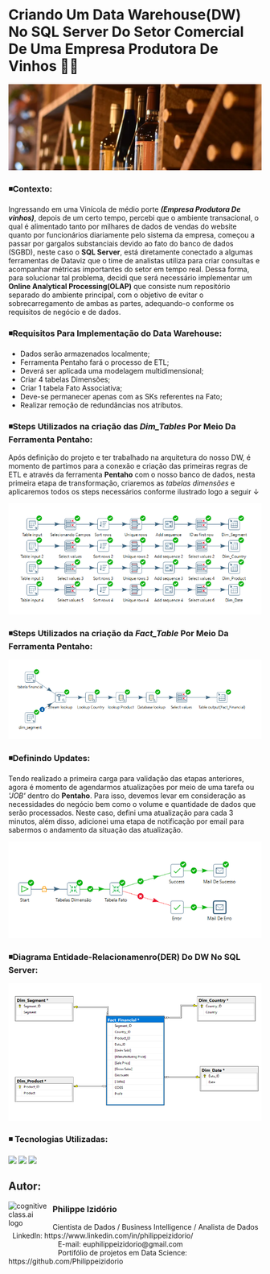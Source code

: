 # Criando Um Data Warehouse(DW) No SQL Server Do Setor Comercial De Uma Empresa Produtora De Vinhos 💱🍇
![Alt ou título da imagem](https://github.com/Philippeizidorio/CriandoDW_SQLEMPVinicola/blob/main/wineryfinan.png)

### ◾Contexto:
Ingressando em uma Vinícola de médio porte ___(Empresa Produtora De vinhos)___, depois de um certo tempo, percebi que o ambiente transacional, o qual é alimentado tanto por milhares de dados de vendas do website quanto por funcionários diariamente pelo sistema da empresa, começou a passar por gargalos substanciais devido ao fato do banco de dados (SGBD), neste caso o __SQL Server__, está diretamente conectado a algumas ferramentas de Dataviz que o time de analistas utiliza para criar consultas e acompanhar métricas importantes do setor em tempo real. Dessa forma, para solucionar tal problema, decidi que será necessário implementar um __Online Analytical Processing(OLAP)__ que consiste num repositório separado do ambiente principal, com o objetivo de evitar o sobrecarregamento de ambas as partes, adequando-o conforme os requisitos de negócio e de dados. 

### ◾Requisitos Para Implementação do Data Warehouse:
- Dados serão armazenados localmente;
- Ferramenta Pentaho fará o processo de ETL;
- Deverá ser aplicada uma modelagem multidimensional;
- Criar 4 tabelas Dimensões;
- Criar 1 tabela Fato Associativa;
- Deve-se permanecer apenas com as SKs referentes na Fato;
- Realizar remoção de redundâncias nos atributos.

### ◾Steps Utilizados na criação das ___Dim_Tables___ Por Meio Da Ferramenta __Pentaho__:
Após definição do projeto e ter trabalhado na arquitetura do nosso DW, é momento de partimos para a conexão e criação das primeiras regras de ETL e através da ferramenta __Pentaho__
com o nosso banco de dados, nesta primeira etapa de transformação, criaremos as _tabelas dimensões_ e aplicaremos todos os steps necessários conforme ilustrado logo a seguir ↓

![DIM](https://github.com/Philippeizidorio/CriandoDW_SQLEMPVinicola/blob/main/ETL%20-%20DIM_Tables.png)

### ◾Steps Utilizados na criação da ___Fact_Table___ Por Meio Da Ferramenta __Pentaho__:

![FACT](https://github.com/Philippeizidorio/CriandoDW_SQLEMPVinicola/blob/main/ETL-%20Fact_Table.png)

### ◾Definindo Updates: 
Tendo realizado a primeira carga para validação das etapas anteriores, agora é momento de agendarmos atualizações por meio de uma tarefa ou _'JOB'_ dentro do __Pentaho__. Para isso, devemos levar em consideração as necessidades do negócio bem como o volume e quantidade de dados que serão processados. Neste caso, defini uma atualização para cada 3 minutos, além disso, adicionei uma etapa de notificação por email para sabermos o andamento da situação das atualização.

![jobupdate](https://github.com/Philippeizidorio/CriandoDW_SQLEMPVinicola/blob/main/Update_JOB.png)

### ◾Diagrama Entidade-Relacionamenro(DER) Do DW No SQL Server: 

![DER](https://github.com/Philippeizidorio/CriandoDW_SQLEMPVinicola/blob/main/DER_COM_DW.png)

### ◾ Tecnologias Utilizadas: 
<div <br> 
<img src="https://img.shields.io/badge/Microsoft%20SQL%20Server-CC2927?style=for-the-badge&logo=microsoft%20sql%20server&logoColor=white">
<img src="https://github.com/Philippeizidorio/CriandoDW_SQLEMPVinicola/assets/145637595/a2ff1f77-cccf-45f6-8ecc-5a9735f2e64c">
<img src="https://img.shields.io/badge/Microsoft_Excel-217346?style=for-the-badge&logo=microsoft-excel&logoColor=white">
</div> 

## Autor:

<img  src="https://github.com/Philippeizidorio/Dashboard_PowerBIMarketing/assets/145637595/dd3c301c-3cd3-4808-92c8-a321553f7acf" width="80" alt="cognitiveclass.ai logo" align="left" /> 

### &nbsp;&nbsp;Philippe Izidório

<p>
&nbsp;&nbsp;Cientista de Dados / Business Intelligence / Analista de Dados<br/>
&nbsp;&nbsp;LinkedIn: https://www.linkedin.com/in/philippeizidorio/<br/>
&nbsp;&nbsp;&nbsp;&nbsp;&nbsp;&nbsp;&nbsp;&nbsp;&nbsp;&nbsp;&nbsp;&nbsp;&nbsp;&nbsp;&nbsp;&nbsp;&nbsp;&nbsp;&nbsp;&nbsp;&nbsp;&nbsp;&nbsp;&nbsp;&nbsp;E-mail: euphilippeizidorio@gmail.com<br/>
&nbsp;&nbsp;&nbsp;&nbsp;&nbsp;&nbsp;&nbsp;&nbsp;&nbsp;&nbsp;&nbsp;&nbsp;&nbsp;&nbsp;&nbsp;&nbsp;&nbsp;&nbsp;&nbsp;&nbsp;&nbsp;&nbsp;&nbsp;&nbsp;&nbsp;Portifólio de projetos em Data Science: https://github.com/Philippeizidorio
</p>

